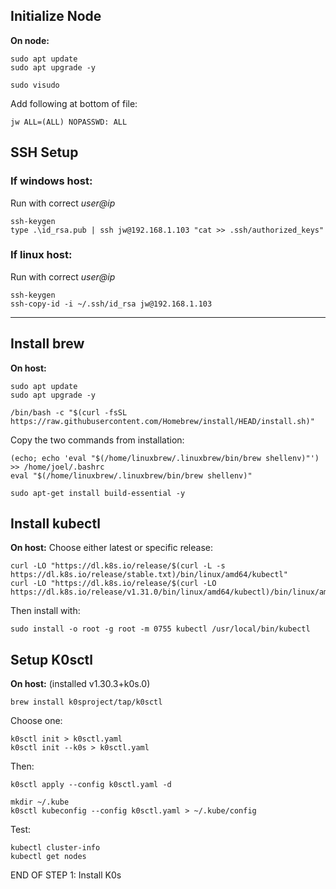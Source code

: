 ## Initialize Node
**On node:**

    sudo apt update
    sudo apt upgrade -y

    sudo visudo

Add following at bottom of file:

    jw ALL=(ALL) NOPASSWD: ALL

## SSH Setup

### If windows host:
Run with correct *user@ip*

    ssh-keygen
    type .\id_rsa.pub | ssh jw@192.168.1.103 "cat >> .ssh/authorized_keys"

### If linux host:
Run with correct *user@ip*

	ssh-keygen
    ssh-copy-id -i ~/.ssh/id_rsa jw@192.168.1.103

---------------------


## Install brew
**On host:**

    sudo apt update
    sudo apt upgrade -y

    /bin/bash -c "$(curl -fsSL https://raw.githubusercontent.com/Homebrew/install/HEAD/install.sh)"

Copy the two commands from installation:

    (echo; echo 'eval "$(/home/linuxbrew/.linuxbrew/bin/brew shellenv)"') >> /home/joel/.bashrc
    eval "$(/home/linuxbrew/.linuxbrew/bin/brew shellenv)"
    
	sudo apt-get install build-essential -y

## Install kubectl

**On host:**
Choose either latest or specific release:
   

    curl -LO "https://dl.k8s.io/release/$(curl -L -s https://dl.k8s.io/release/stable.txt)/bin/linux/amd64/kubectl"
	curl -LO "https://dl.k8s.io/release/$(curl -LO https://dl.k8s.io/release/v1.31.0/bin/linux/amd64/kubectl)/bin/linux/amd64/kubectl"

Then install with:

    sudo install -o root -g root -m 0755 kubectl /usr/local/bin/kubectl

## Setup K0sctl
**On host:**
(installed v1.30.3+k0s.0)

    brew install k0sproject/tap/k0sctl

Choose one:

	k0sctl init > k0sctl.yaml
	k0sctl init --k0s > k0sctl.yaml
Then:
	
	k0sctl apply --config k0sctl.yaml -d

    mkdir ~/.kube
    k0sctl kubeconfig --config k0sctl.yaml > ~/.kube/config

Test:

    kubectl cluster-info
    kubectl get nodes

END OF STEP 1: Install K0s

